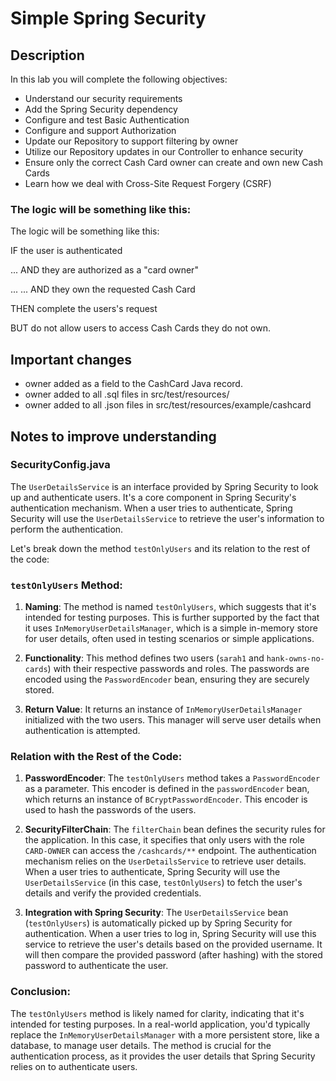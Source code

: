 # Simple Spring Security 

## Description
In this lab you will complete the following objectives:

- Understand our security requirements
- Add the Spring Security dependency
- Configure and test Basic Authentication
- Configure and support Authorization
- Update our Repository to support filtering by owner
- Utilize our Repository updates in our Controller to enhance security
- Ensure only the correct Cash Card owner can create and own new Cash Cards
- Learn how we deal with Cross-Site Request Forgery (CSRF)

### The logic will be something like this:
The logic will be something like this:

IF the user is authenticated

... AND they are authorized as a "card owner"

... ... AND they own the requested Cash Card

THEN complete the users's request

BUT do not allow users to access Cash Cards they do not own.

## Important changes
- owner added as a field to the CashCard Java record.
- owner added to all .sql files in src/test/resources/
- owner added to all .json files in src/test/resources/example/cashcard


## Notes to improve understanding
### SecurityConfig.java

The `UserDetailsService` is an interface provided by Spring Security to look up and authenticate users. It's a core component in Spring Security's authentication mechanism. When a user tries to authenticate, Spring Security will use the `UserDetailsService` to retrieve the user's information to perform the authentication.

Let's break down the method `testOnlyUsers` and its relation to the rest of the code:

### `testOnlyUsers` Method:

1. **Naming**: The method is named `testOnlyUsers`, which suggests that it's intended for testing purposes. This is further supported by the fact that it uses `InMemoryUserDetailsManager`, which is a simple in-memory store for user details, often used in testing scenarios or simple applications.

2. **Functionality**: This method defines two users (`sarah1` and `hank-owns-no-cards`) with their respective passwords and roles. The passwords are encoded using the `PasswordEncoder` bean, ensuring they are securely stored.

3. **Return Value**: It returns an instance of `InMemoryUserDetailsManager` initialized with the two users. This manager will serve user details when authentication is attempted.

### Relation with the Rest of the Code:

1. **PasswordEncoder**: The `testOnlyUsers` method takes a `PasswordEncoder` as a parameter. This encoder is defined in the `passwordEncoder` bean, which returns an instance of `BCryptPasswordEncoder`. This encoder is used to hash the passwords of the users.

2. **SecurityFilterChain**: The `filterChain` bean defines the security rules for the application. In this case, it specifies that only users with the role `CARD-OWNER` can access the `/cashcards/**` endpoint. The authentication mechanism relies on the `UserDetailsService` to retrieve user details. When a user tries to authenticate, Spring Security will use the `UserDetailsService` (in this case, `testOnlyUsers`) to fetch the user's details and verify the provided credentials.

3. **Integration with Spring Security**: The `UserDetailsService` bean (`testOnlyUsers`) is automatically picked up by Spring Security for authentication. When a user tries to log in, Spring Security will use this service to retrieve the user's details based on the provided username. It will then compare the provided password (after hashing) with the stored password to authenticate the user.

### Conclusion:

The `testOnlyUsers` method is likely named for clarity, indicating that it's intended for testing purposes. In a real-world application, you'd typically replace the `InMemoryUserDetailsManager` with a more persistent store, like a database, to manage user details. The method is crucial for the authentication process, as it provides the user details that Spring Security relies on to authenticate users.